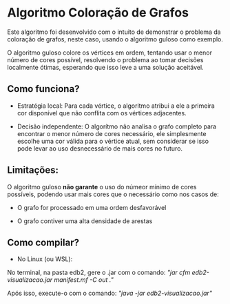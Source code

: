 # Algoritmo Coloração de Grafos

Este algoritmo foi desenvolvido com o intuito de demonstrar o problema da coloração de grafos, neste caso, usando o algoritmo guloso como exemplo.

O algoritmo guloso colore os vértices em ordem, tentando usar o menor número de cores possível, resolvendo o problema ao tomar decisões localmente ótimas, esperando que isso leve a uma solução aceitável.

## Como funciona?

- Estratégia local:
Para cada vértice, o algoritmo atribui a ele a primeira cor disponível que não conflita com os vértices adjacentes.

- Decisão independente:
O algorítmo não analisa o grafo completo para encontrar o menor número de cores necessário, ele simplesmente escolhe uma cor válida para o vértice atual, sem considerar se isso pode levar ao uso desnecessário de mais cores no futuro.

## Limitações:

O algoritmo guloso **não garante** o uso do númeor mínimo de cores possíveis, podendo usar mais cores que o necessário como nos casos de:

- O grafo for processado em uma ordem desfavorável

- O grafo contiver uma alta densidade de arestas


## Como compilar?

- No Linux (ou WSL):

No terminal, na pasta edb2, gere o .jar com o comando: _"jar cfm edb2-visualizacao.jar manifest.mf -C out ."_

Após isso, execute-o com o comando: _"java -jar edb2-visualizacao.jar"_

